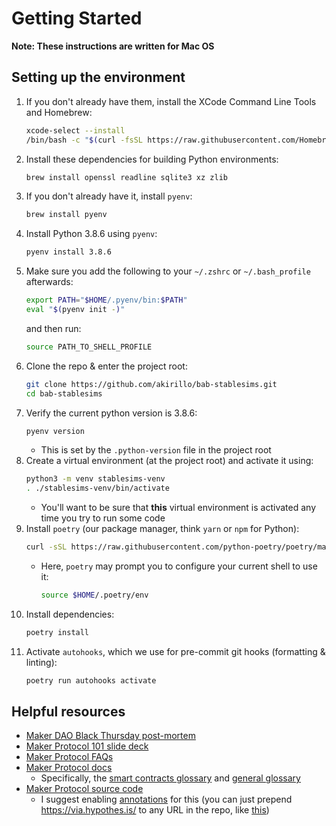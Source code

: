 # Getting Started

**Note: These instructions are written for Mac OS**

## Setting up the environment
1. If you don't already have them, install the XCode Command Line Tools and Homebrew:
   ```bash
   xcode-select --install
   /bin/bash -c "$(curl -fsSL https://raw.githubusercontent.com/Homebrew/install/master/install.sh)"
   ```
2. Install these dependencies for building Python environments:
   ```bash
   brew install openssl readline sqlite3 xz zlib
   ```
3. If you don't already have it, install `pyenv`:
   ```bash
   brew install pyenv
   ```
4. Install Python 3.8.6 using `pyenv`:
   ```bash
   pyenv install 3.8.6
   ```
5. Make sure you add the following to your `~/.zshrc` or `~/.bash_profile` afterwards:
   ```bash
   export PATH="$HOME/.pyenv/bin:$PATH"
   eval "$(pyenv init -)"
   ```
   and then run:
   ```bash
   source PATH_TO_SHELL_PROFILE
   ```
6. Clone the repo & enter the project root:
    ```bash
    git clone https://github.com/akirillo/bab-stablesims.git
    cd bab-stablesims
    ```
7. Verify the current python version is 3.8.6:
   ```bash
   pyenv version
   ```
   - This is set by the `.python-version` file in the project root
8. Create a virtual environment (at the project root) and activate it using:
    ```bash
    python3 -m venv stablesims-venv
    . ./stablesims-venv/bin/activate
    ```
    - You'll want to be sure that **this** virtual environment is activated any time you try to run some code
9. Install `poetry` (our package manager, think `yarn` or `npm` for Python):
    ```bash
    curl -sSL https://raw.githubusercontent.com/python-poetry/poetry/master/get-poetry.py | python -
    ```
    - Here, `poetry` may prompt you to configure your current shell to use it:
      ```bash
      source $HOME/.poetry/env
      ```
10. Install dependencies:
    ```bash
    poetry install
    ```
11. Activate `autohooks`, which we use for pre-commit git hooks (formatting & linting):
    ```bash
    poetry run autohooks activate
    ```

## Helpful resources
- [Maker DAO Black Thursday post-mortem](https://blog.makerdao.com/the-market-collapse-of-march-12-2020-how-it-impacted-makerdao/)
- [Maker Protocol 101 slide deck](https://drive.google.com/file/d/1bEOlNk2xUXgwy0I_UlB_8tPPZ8mH1gy9/view)
- [Maker Protocol FAQs](https://github.com/makerdao/community/tree/master/faqs)
- [Maker Protocol docs](https://docs.makerdao.com/)
    - Specifically, the [smart contracts glossary](https://docs.makerdao.com/other-documentation/system-glossary) and [general glossary](https://github.com/makerdao/community/blob/master/faqs/glossary.md)
- [Maker Protocol source code](https://github.com/makerdao/dss)
    - I suggest enabling [annotations](https://docs.makerdao.com/other-documentation/smart-contract-annotations) for this (you can just prepend https://via.hypothes.is/ to any URL in the repo, like [this](https://via.hypothes.is/https://github.com/makerdao/dss/blob/master/src/vat.sol))

